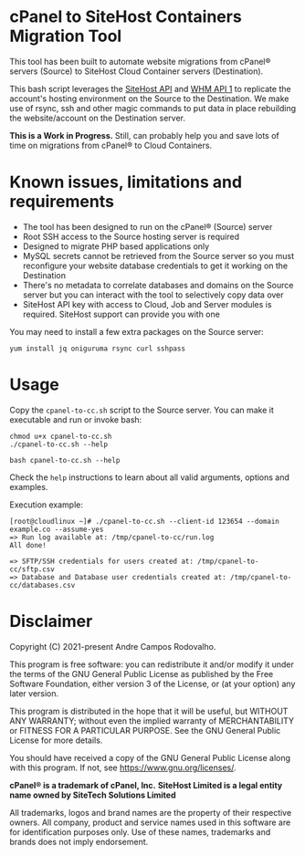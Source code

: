 # cPanel to SiteHost Containers Migration Tool

This tool has been built to automate website migrations from cPanel® servers (Source) to SiteHost Cloud Container servers (Destination).

This bash script leverages the [SiteHost API](https://docs.sitehost.nz/api/v1.1/) and [WHM API 1](https://api.docs.cpanel.net/whm/introduction/) to replicate the account's hosting environment on the Source to the Destination. We make use of rsync, ssh and other magic commands to put data in place rebuilding the website/account on the Destination server.

**This is a Work in Progress.** Still, can probably help you and save lots of time on migrations from cPanel® to Cloud Containers.

# Known issues, limitations and requirements

- The tool has been designed to run on the cPanel® (Source) server
- Root SSH access to the Source hosting server is required
- Designed to migrate PHP based applications only
- MySQL secrets cannot be retrieved from the Source server so you must reconfigure your website database credentials to get it working on the Destination
- There's no metadata to correlate databases and domains on the Source server but you can interact with the tool to selectively copy data over
- SiteHost API key with access to Cloud, Job and Server modules is required. SiteHost support can provide you with one

You may need to install a few extra packages on the Source server:

```
yum install jq oniguruma rsync curl sshpass
```

# Usage

Copy the `cpanel-to-cc.sh` script to the Source server. You can make it executable and run or invoke bash:

```
chmod u+x cpanel-to-cc.sh
./cpanel-to-cc.sh --help
```

```
bash cpanel-to-cc.sh --help
```

Check the `help` instructions to learn about all valid arguments, options and examples.

Execution example:
```
[root@cloudlinux ~]# ./cpanel-to-cc.sh --client-id 123654 --domain example.co --assume-yes
=> Run log available at: /tmp/cpanel-to-cc/run.log
All done!

=> SFTP/SSH credentials for users created at: /tmp/cpanel-to-cc/sftp.csv
=> Database and Database user credentials created at: /tmp/cpanel-to-cc/databases.csv
```

# Disclaimer

Copyright (C) 2021-present Andre Campos Rodovalho.

This program is free software: you can redistribute it and/or modify it under the terms of the GNU General Public License as published by the Free Software Foundation, either version 3 of the License, or
(at your option) any later version.

This program is distributed in the hope that it will be useful, but WITHOUT ANY WARRANTY; without even the implied warranty of MERCHANTABILITY or FITNESS FOR A PARTICULAR PURPOSE.  See the GNU General Public License for more details.

You should have received a copy of the GNU General Public License along with this program. If not, see <https://www.gnu.org/licenses/>.

**cPanel® is a trademark of cPanel, Inc.**
**SiteHost Limited is a legal entity name owned by SiteTech Solutions Limited**

All trademarks, logos and brand names are the property of their respective owners. All company, product and service names used in this software are for identification purposes only. Use of these names, trademarks and brands does not imply endorsement.

